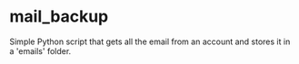 # mail_backup

Simple Python script that gets all the email from an account and stores it in a 'emails' folder.
